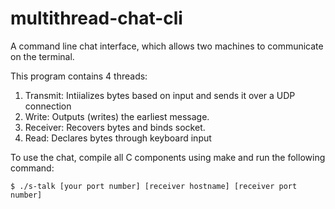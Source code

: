 # multithread-chat-cli
A command line chat interface, which allows two machines to communicate on the terminal.

This program contains 4 threads:
1. Transmit: Intiializes bytes based on input and sends it over a UDP connection
2. Write: Outputs (writes) the earliest message.
3. Receiver: Recovers bytes and binds socket.
4. Read: Declares bytes through keyboard input

To use the chat, compile all C components using make and run the following command:

```
$ ./s-talk [your port number] [receiver hostname] [receiver port number]
```
